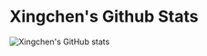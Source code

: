 # Xingchen's Github Stats

![Xingchen's GitHub stats](https://github-readme-stats.vercel.app/api?username=Xingchen1224&show_icons=true&theme=algolia)

